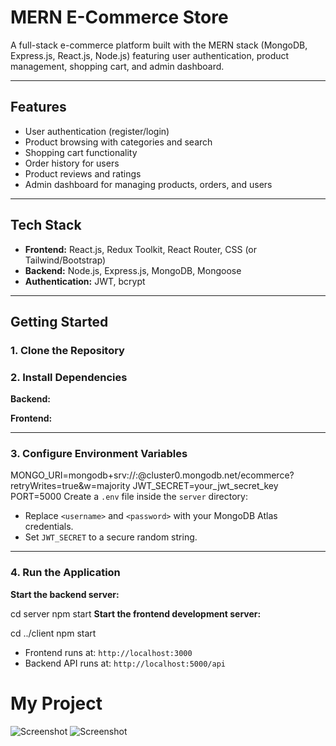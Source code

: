 # MERN E-Commerce Store

A full-stack e-commerce platform built with the MERN stack (MongoDB, Express.js, React.js, Node.js) featuring user authentication, product management, shopping cart, and admin dashboard.

---

## Features

- User authentication (register/login)
- Product browsing with categories and search
- Shopping cart functionality
- Order history for users
- Product reviews and ratings
- Admin dashboard for managing products, orders, and users

---

## Tech Stack

- **Frontend:** React.js, Redux Toolkit, React Router, CSS (or Tailwind/Bootstrap)
- **Backend:** Node.js, Express.js, MongoDB, Mongoose
- **Authentication:** JWT, bcrypt

---

## Getting Started

### 1. Clone the Repository


### 2. Install Dependencies

**Backend:**

**Frontend:**

---

### 3. Configure Environment Variables
MONGO_URI=mongodb+srv://<username>:<password>@cluster0.mongodb.net/ecommerce?retryWrites=true&w=majority
JWT_SECRET=your_jwt_secret_key
PORT=5000
Create a `.env` file inside the `server` directory:


- Replace `<username>` and `<password>` with your MongoDB Atlas credentials.
- Set `JWT_SECRET` to a secure random string.

---

### 4. Run the Application

**Start the backend server:**


cd server
npm start
**Start the frontend development server:**


cd ../client
npm start
- Frontend runs at: `http://localhost:3000`
- Backend API runs at: `http://localhost:5000/api`

# My Project

![Screenshot](images/ss-1.png)
![Screenshot](images/ss-2.png)

